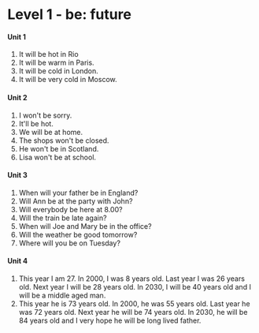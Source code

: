 # Level 1 -  be: future

#### Unit 1

1. It will be hot in Rio
2. It will be warm in Paris.
3. It will be cold in London.
4. It will be very cold in Moscow.

#### Unit 2

1. I won't be sorry.
2. It'll be hot.
3. We will be at home.
4. The shops won't be closed.
5. He won't be in Scotland.
6. Lisa won't be at school.

#### Unit 3

1. When will your father be in England?
2. Will Ann be at the party with John?
3. Will everybody be here at 8.00?
4. Will the train be late again?
5. When will Joe and Mary be in the office?
6. Will the weather be good tomorrow?
7. Where will you be on Tuesday?

#### Unit 4

1. This year I am 27. In 2000, I was 8 years old. Last year I was 26 years old. Next year I will be 28 years old. In 2030, I will be 40 years old and I will be a middle aged man.
2. This year he is 73 years old. In 2000, he was 55 years old. Last year he was 72 years old. Next year he will be 74 years old. In 2030, he will be 84 years old and I very hope he will be long lived father.